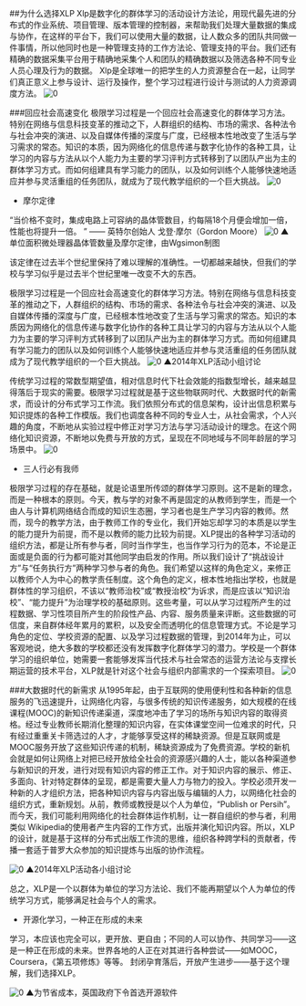 ##为什么选择XLP
Xlp是数字化的群体学习的活动设计方法论，用现代最先进的分布式的作业系统、项目管理、版本管理的控制器，来帮助我们处理大量数据的集成与协作，在这样的平台下，我们可以使用大量的数据，让人数众多的团队共同做一件事情，所以他同时也是一种管理支持的工作方法论、管理支持的平台。我们还有精确的数据采集平台用于精确地采集个人和团队的精确数据以及筛选各种不同专业人员心理及行为的数据。
Xlp是全球唯一的把学生的人力资源整合在一起，让同学们真正意义上参与设计、运行及操作，整个学习过程进行设计与测试的人力资源调度方法。
![0](../assets/introduction/tmp/picture/why_xlp/11.jpg)


###回应社会高速变化
极限学习过程是一个回应社会高速变化的群体学习方法。特别在网络与信息科技变革的推动之下，人群组织的结构、市场的需求、各种法令与社会冲突的演进、以及自媒体传播的深度与广度，已经根本性地改变了生活与学习需求的常态。知识的本质，因为网络化的信息传递与数字化协作的各种工具，让学习的内容与方法从以个人能力为主要的学习评判方式转移到了以团队产出为主的群体学习方式。而如何组建具有学习能力的团队，以及如何训练个人能够快速地适应并参与灵活重组的任务团队，就成为了现代教学组织的一个巨大挑战。
![0](../assets/introduction/tmp/picture/why_xlp/07.jpg)


* 摩尔定律

 “当价格不变时，集成电路上可容纳的晶体管数目，约每隔18个月便会增加一倍，性能也将提升一倍。 ”
—— 英特尔创始人 戈登·摩尔（Gordon Moore）
![0](../assets/introduction/tmp/picture/why_xlp/01.jpg)
▲单位面积微处理器晶体管数量及摩尔定律，由Wgsimon制图

该定律在过去半个世纪里保持了难以理解的准确性。一切都越来越快，但我们的学校与学习似乎是过去半个世纪里唯一改变不大的东西。

极限学习过程是一个回应社会高速变化的群体学习方法。特别在网络与信息科技变革的推动之下，人群组织的结构、市场的需求、各种法令与社会冲突的演进、以及自媒体传播的深度与广度，已经根本性地改变了生活与学习需求的常态。知识的本质因为网络化的信息传递与数字化协作的各种工具让学习的内容与方法从以个人能力为主要的学习评判方式转移到了以团队产出为主的群体学习方式。而如何组建具有学习能力的团队以及如何训练个人能够快速地适应并参与灵活重组的任务团队就成为了现代教学组织的一个巨大挑战。
![0](../assets/introduction/tmp/picture/why_xlp/04.JPG)
             ▲2014年XLP活动小组讨论

传统学习过程的常数型期望值，相对信息时代下社会效能的指数型增长，越来越显得落后于现实的需要。极限学习过程就是基于这些物联网时代、大数据时代的新需求，而设计的分布式学习工作流。我们依照分布式的信息架构，设计出信息积累与知识提炼的各种工作模版。我们也调度各种不同的专业人士，从社会需求，个人兴趣的角度，不断地从实验过程中修正对学习方法与学习活动设计的理念。在这个网络化知识资源，不断地以免费与开放的方式，呈现在不同地域与不同年龄层的学习场景中。
![0](../assets/introduction/tmp/picture/why_xlp/14.jpg)



* 三人行必有我师

极限学习过程的存在基础，就是论语里所传颂的群体学习原则。这不是新的理念，而是一种根本的原则。今天，教与学的对象不再是固定的从教师到学生，而是一个由人与计算机网络结合而成的知识生态圈，学习者也是生产学习内容的教师。然而，现今的教学方法，由于教师工作的专业化，我们开始忘却学习的本质是以学生的能力提升为前提，而不是以教师的能力比较为前提。XLP提出的各种学习活动的组织方法，都是让所有参与者，同时当作学生，也当作学习行为的范本，不论是正面或是负面的行为都可能对其他同学由启发的作用。所以我们设计了“挑战设计方”与“任务执行方”两种学习参与者的角色。我们希望以这样的角色定义，来修正以教师个人为中心的教学责任制度。这个角色的定义，根本性地指出学校，也就是群体性的学习组织，不该以“教师治校”或“教授治校”为诉求，而是应该以“知识治校”、“能力提升”为治理学校的基础原则。这些考量，可以从学习过程所产生的过程数据、学习性项目所产生的阶段性产品、内容、服务质量来评断。这些数据的可信度，来自群体经年累月的累积，以及安全而透明化的信息管理方式。不论是学习角色的定位、学校资源的配置、以及学习过程数据的管理，到2014年为止，可以客观地说，绝大多数的学校都还没有发挥数字化群体学习的潜力。学校是一个群体学习的组织单位，她需要一套能够发挥当代技术与社会常态的运营方法论与支撑长期运营的技术平台，XLP就是针对这个社会与组织内部需求的一个探索项目。
![0](../assets/introduction/tmp/picture/why_xlp/06.jpg)

###大数据时代的新需求
从1995年起，由于互联网的使用便利性和各种新的信息服务的飞迅速提升，让网络化内容，与很多传统的知识传递服务，如大规模的在线课程(MOOC)的新知识传递渠道，深度地冲击了学习的场所与知识内容的取得资格。经过专业教师长期消化整理的知识内容，在实体课堂空间一位难求的时代，只有经过重重关卡筛选过的人才，才能够享受这样的稀缺资源。但是互联网或是MOOC服务开放了这些知识传递的机制，稀缺资源成为了免费资源。学校的新机会就是如何让网络上对把已经开放给全社会的资源感兴趣的人士，能以各种渠道参与新知识的开发，进行对现有知识内容的修正工作。对于知识内容的展示、修正、多面向、针对特定群体的呈现，都是需要大量人力与物力的投入。学校必须开发一种新的人才组织方法，把各种知识内容与内容出版与编辑的人力，以网络化社会的组织方式，重新规划。从前，教师或教授是以个人为单位，“Publish or Persih”。而今天，我们可能利用网络化的社会群体运作机制，让一群自组织的参与者，利用类似 Wikipedia的使用者产生内容的工作方式，出版并演化知识内容。所以，XLP的设计，就是基于这样的分布式出版工作流的思维，组织各种跨学科的贡献者，传播一套适于普罗大众参加的知识提炼与出版的协作流程。

![0](../assets/introduction/tmp/picture/why_xlp/15.jpg)
          ▲2014年XLP活动各小组讨论

  总之，XLP是一个以群体为单位的学习方法论、我们不能再期望以个人为单位的传统学习方式，能够满足社会与个人的需求。


* 开源化学习，一种正在形成的未来

学习，本应该也完全可以，更开放、更自由；不同的人可以协作、共同学习——这是一种正在形成的未来。世界各地的人正在对其进行各种尝试——如MOOC，Coursera，《第五项修炼》等等。
封闭孕育落后，开放产生进步——基于这个理解，我们选择XLP。

![0](../assets/introduction/tmp/picture/why_xlp/13.jpg)
     ▲为节省成本，英国政府下令首选开源软件

